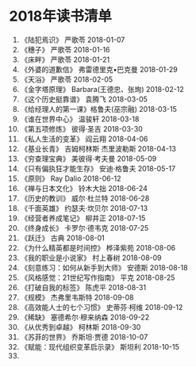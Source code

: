 # 2018年读书清单
1. 《陆犯焉识》     严歌苓               2018-01-07  
2. 《穗子》        严歌苓               2018-01-16  
3. 《床畔》        严歌苓               2018-01-21  
4. 《外婆的道歉信》 弗雷德里克•巴克曼      2018-01-29  
5. 《天浴》        严歌苓               2018-02-05  
6. 《金字塔原理》  Barbara(王德忠、张珣)  2018-02-12  
7. 《这个历史挺靠谱》  袁腾飞             2018-03-05  
8. 《给经理人的第一课》格鲁夫(巫宗融)      2018-03-15  
9. 《谁在世界中心》   温骏轩             2018-03-18  
10. 《第五项修炼》 彼得·圣吉             2018-03-30  
11. 《私人生活的变革》 阎云翔            2018-04-06  
12. 《基业长青》  吉姆柯林斯 杰里波勒斯    2018-04-13  
13. 《穷查理宝典》 美彼得·考夫曼          2018-05-09  
14. 《只有偏执狂才能生存》 安迪·格鲁夫     2018-05-17  
15. 《原则》 Ray Dalio                 2018-06-12  
16. 《禅与日本文化》 铃木大拙             2018-06-24  
17. 《历史的教训》  威尔·杜兰特           2018-06-28  
18. 《千面英雄》 约瑟夫·坎贝尔            2018-07-13  
19. 《经营者养成笔记》  柳井正            2018-07-15  
20. 《终身成长》     卡罗尔·德韦克        2018-07-25  
21. 《跃迁》        古典                2018-08-01  
22. 《为什么精英都是时间控》  桦泽紫苑     2018-08-06  
23. 《我的职业是小说家》     村上春树     2018-08-09  
24. 《刻意练习：如何从新手到大师》 安德斯   2018-08-18  
25. 《风格感觉：21世纪写作指南》 平克      2018-08-25  
26. 《打破自我的标签》    陈虎平          2018-08-31  
27. 《规模》  杰弗里韦斯特               2018-09-08  
28. 《高效能人士的七个习惯》 史蒂芬·柯维   2018-09-12  
29. 《稀缺》 塞德希尔·穆来纳森           2018-09-22  
30. 《从优秀到卓越》 柯林斯              2018-09-30  
31. 《苏菲的世界》  乔斯坦·贾德          2018-10-07  
32. 《赋能：现代组织变革启示录》 斯坦利    2018-10-15  
33. 
